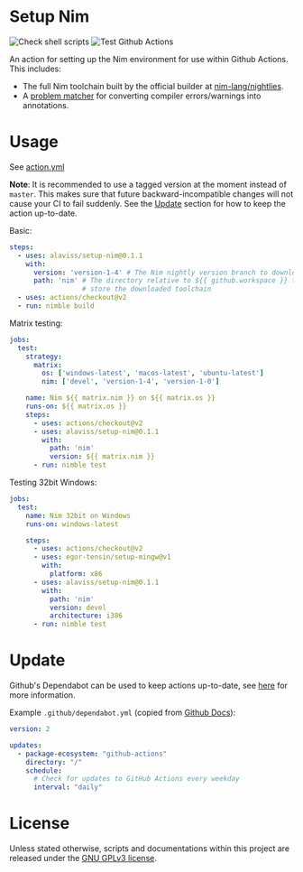 # Setup Nim

![Check shell scripts](https://github.com/alaviss/setup-nim/workflows/Check%20shell%20scripts/badge.svg)
![Test Github Actions](https://github.com/alaviss/setup-nim/workflows/Test%20Github%20Actions/badge.svg)

An action for setting up the Nim environment for use within Github Actions.
This includes:

- The full Nim toolchain built by the official builder at
  [nim-lang/nightlies](https://github.com/nim-lang/nightlies).
- A [problem matcher](https://github.com/actions/toolkit/blob/master/docs/problem-matchers.md)
  for converting compiler errors/warnings into annotations.

# Usage

See [action.yml](action.yml)

**Note**: It is recommended to use a tagged version at the moment instead of
`master`. This makes sure that future backward-incompatible changes will not
cause your CI to fail suddenly. See the [Update](#update) section for how
to keep the action up-to-date.

Basic:

```yaml
steps:
  - uses: alaviss/setup-nim@0.1.1
    with:
      version: 'version-1-4' # The Nim nightly version branch to download
      path: 'nim' # The directory relative to ${{ github.workspace }} to
                  # store the downloaded toolchain
  - uses: actions/checkout@v2
  - run: nimble build
```

Matrix testing:

```yaml
jobs:
  test:
    strategy:
      matrix:
        os: ['windows-latest', 'macos-latest', 'ubuntu-latest']
        nim: ['devel', 'version-1-4', 'version-1-0']

    name: Nim ${{ matrix.nim }} on ${{ matrix.os }}
    runs-on: ${{ matrix.os }}
    steps:
      - uses: actions/checkout@v2
      - uses: alaviss/setup-nim@0.1.1
        with:
          path: 'nim'
          version: ${{ matrix.nim }}
      - run: nimble test
```

Testing 32bit Windows:

```yaml
jobs:
  test:
    name: Nim 32bit on Windows
    runs-on: windows-latest

    steps:
      - uses: actions/checkout@v2
      - uses: egor-tensin/setup-mingw@v1
        with:
          platform: x86
      - uses: alaviss/setup-nim@0.1.1
        with:
          path: 'nim'
          version: devel
          architecture: i386
      - run: nimble test
```

# Update

Github's Dependabot can be used to keep actions up-to-date, see [here][1] for
more information.

Example `.github/dependabot.yml` (copied from [Github Docs][1]):

```yaml
version: 2

updates:
  - package-ecosystem: "github-actions"
    directory: "/"
    schedule:
      # Check for updates to GitHub Actions every weekday
      interval: "daily"
```

# License

Unless stated otherwise, scripts and documentations within this project are
released under the [GNU GPLv3 license](license.txt).

[1]: https://docs.github.com/en/free-pro-team@latest/github/administering-a-repository/keeping-your-actions-up-to-date-with-dependabot
